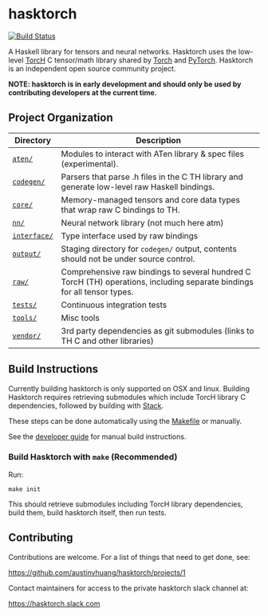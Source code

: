 # hasktorch

[![Build Status](https://circleci.com/gh/austinvhuang/hasktorch/tree/master.svg?style=shield&circle-token=9455d7cc953a58204f4d8dd683e9fa03fd5b2744)](https://circleci.com/gh/austinvhuang/hasktorch/tree/master)

A Haskell library for tensors and neural networks. Hasktorch uses the low-level
[TorcH](https://github.com/pytorch/pytorch/tree/master/aten/src/TH) C
tensor/math library shared by [Torch](http://torch.ch/) and
[PyTorch](http://pytorch.org/). Hasktorch is an independent open source
community project.

**NOTE: hasktorch is in early development and should only be used by
contributing developers at the current time.**

## Project Organization

| Directory | Description |
| --------- | ----------- |
| [`aten/`][aten] | Modules to interact with ATen library & spec files (experimental).
| [`codegen/`][codegen] | Parsers that parse .h files in the C TH library and generate low-level raw Haskell bindings.
| [`core/`][core] | Memory-managed tensors and core data types that wrap raw C bindings to TH.
| [`nn/`][nn] | Neural network library (not much here atm)
| [`interface/`][interface] | Type interface used by raw bindings
| [`output/`][output] | Staging directory for `codegen/` output, contents should not be under source control.
| [`raw/`][raw] | Comprehensive raw bindings to several hundred C TorcH (TH) operations, including separate bindings for all tensor types.
| [`tests/`][tests] | Continuous integration tests
| [`tools/`][tools] | Misc tools
| [`vendor/`][vendor] | 3rd party dependencies as git submodules (links to TH C and other libraries)

## Build Instructions 

Currently building hasktorch is only supported on OSX and linux. Building
Hasktorch requires retrieving submodules which include TorcH library C
dependencies, followed by building with
[Stack](https://docs.haskellstack.org/en/stable/README/).

These steps can be done automatically using the [Makefile][makefile] or manually.

See the [developer guide][developers] for manual build instructions.

### Build Hasktorch with `make` (Recommended)

Run:

```
make init
```

This should retrieve submodules including TorcH library dependencies, build
them, build hasktorch itself, then run tests.

## Contributing

Contributions are welcome. For a list of things that need to get done, see:

https://github.com/austinvhuang/hasktorch/projects/1


Contact maintainers for access to the private hasktorch slack channel at:

https://hasktorch.slack.com 


<!-- project directory links -->
[developers]: ./DEVELOPERS.md
[makefile]: ./Makefile
[aten]: ./aten/
[codegen]: ./codegen/
[core]: ./core/
[examples]: ./examples/
[interface]: ./interface/
[nn]: ./nn/
[output]: ./output/
[raw]: ./raw/
[tests]: ./tests/
[tools]: ./tools/
[vendor]: ./vendor/
